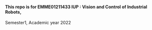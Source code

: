 #### This repo is for EMME01211433 IUP : Vision and Control of Industrial Robots, 
Semester1, Academic year 2022
